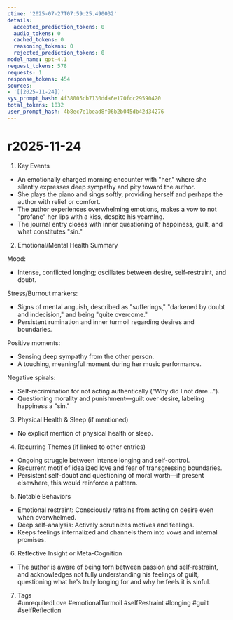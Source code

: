 ```yaml
---
ctime: '2025-07-27T07:59:25.490032'
details:
  accepted_prediction_tokens: 0
  audio_tokens: 0
  cached_tokens: 0
  reasoning_tokens: 0
  rejected_prediction_tokens: 0
model_name: gpt-4.1
request_tokens: 578
requests: 1
response_tokens: 454
sources:
- '[[2025-11-24]]'
sys_prompt_hash: 4f38005cb7130dda6e170fdc29590420
total_tokens: 1032
user_prompt_hash: 4b8ec7e1bead8f06b2b045db42d34276
---
```

# r2025-11-24

1. Key Events  
- An emotionally charged morning encounter with "her," where she silently expresses deep sympathy and pity toward the author.  
- She plays the piano and sings softly, providing herself and perhaps the author with relief or comfort.  
- The author experiences overwhelming emotions, makes a vow to not "profane" her lips with a kiss, despite his yearning.  
- The journal entry closes with inner questioning of happiness, guilt, and what constitutes "sin."

2. Emotional/Mental Health Summary  

Mood:  
- Intense, conflicted longing; oscillates between desire, self-restraint, and doubt.

Stress/Burnout markers:  
- Signs of mental anguish, described as "sufferings," "darkened by doubt and indecision," and being "quite overcome."  
- Persistent rumination and inner turmoil regarding desires and boundaries.

Positive moments:  
- Sensing deep sympathy from the other person.  
- A touching, meaningful moment during her music performance.

Negative spirals:  
- Self-recrimination for not acting authentically ("Why did I not dare...").  
- Questioning morality and punishment—guilt over desire, labeling happiness a "sin."

3. Physical Health & Sleep (if mentioned)  
- No explicit mention of physical health or sleep.

4. Recurring Themes (if linked to other entries)  
- Ongoing struggle between intense longing and self-control.  
- Recurrent motif of idealized love and fear of transgressing boundaries.  
- Persistent self-doubt and questioning of moral worth—if present elsewhere, this would reinforce a pattern.

5. Notable Behaviors  
- Emotional restraint: Consciously refrains from acting on desire even when overwhelmed.  
- Deep self-analysis: Actively scrutinizes motives and feelings.  
- Keeps feelings internalized and channels them into vows and internal promises.

6. Reflective Insight or Meta-Cognition  
- The author is aware of being torn between passion and self-restraint, and acknowledges not fully understanding his feelings of guilt, questioning what he's truly longing for and why he feels it is sinful.

7. Tags  
#unrequitedLove #emotionalTurmoil #selfRestraint #longing #guilt #selfReflection